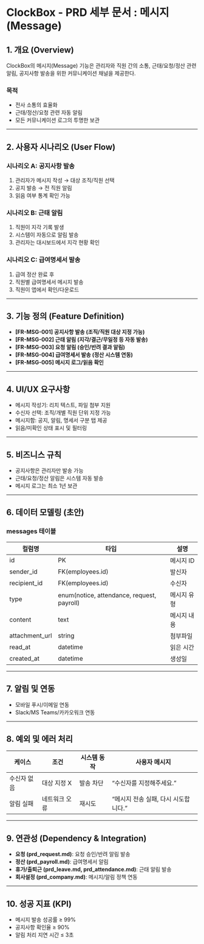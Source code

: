 # ClockBox - PRD 세부 문서 : 메시지 (Message)

## 1. 개요 (Overview)
ClockBox의 메시지(Message) 기능은 관리자와 직원 간의 소통, 근태/요청/정산 관련 알림, 공지사항 발송을 위한 커뮤니케이션 채널을 제공한다.

### 목적
- 전사 소통의 효율화
- 근태/정산/요청 관련 자동 알림
- 모든 커뮤니케이션 로그의 투명한 보관

---

## 2. 사용자 시나리오 (User Flow)

### 시나리오 A: 공지사항 발송
1. 관리자가 메시지 작성 → 대상 조직/직원 선택  
2. 공지 발송 → 전 직원 알림  
3. 읽음 여부 통계 확인 가능  

### 시나리오 B: 근태 알림
1. 직원이 지각 기록 발생  
2. 시스템이 자동으로 알림 발송  
3. 관리자는 대시보드에서 지각 현황 확인  

### 시나리오 C: 급여명세서 발송
1. 급여 정산 완료 후  
2. 직원별 급여명세서 메시지 발송  
3. 직원이 앱에서 확인/다운로드  

---

## 3. 기능 정의 (Feature Definition)
- **[FR-MSG-001] 공지사항 발송 (조직/직원 대상 지정 가능)**  
- **[FR-MSG-002] 근태 알림 (지각/결근/무일정 등 자동 발송)**  
- **[FR-MSG-003] 요청 알림 (승인/반려 결과 알림)**  
- **[FR-MSG-004] 급여명세서 발송 (정산 시스템 연동)**  
- **[FR-MSG-005] 메시지 로그/읽음 확인**  

---

## 4. UI/UX 요구사항
- 메시지 작성기: 리치 텍스트, 파일 첨부 지원  
- 수신자 선택: 조직/개별 직원 단위 지정 가능  
- 메시지함: 공지, 알림, 명세서 구분 탭 제공  
- 읽음/미확인 상태 표시 및 필터링  

---

## 5. 비즈니스 규칙
- 공지사항은 관리자만 발송 가능  
- 근태/요청/정산 알림은 시스템 자동 발송  
- 메시지 로그는 최소 1년 보관  

---

## 6. 데이터 모델링 (초안)
### messages 테이블
| 컬럼명 | 타입 | 설명 |
|--------|------|------|
| id | PK | 메시지 ID |
| sender_id | FK(employees.id) | 발신자 |
| recipient_id | FK(employees.id) | 수신자 |
| type | enum(notice, attendance, request, payroll) | 메시지 유형 |
| content | text | 메시지 내용 |
| attachment_url | string | 첨부파일 |
| read_at | datetime | 읽은 시간 |
| created_at | datetime | 생성일 |

---

## 7. 알림 및 연동
- 모바일 푸시/이메일 연동  
- Slack/MS Teams/카카오워크 연동  

---

## 8. 예외 및 에러 처리
| 케이스 | 조건 | 시스템 동작 | 사용자 메시지 |
|--------|------|------------|--------------|
| 수신자 없음 | 대상 지정 X | 발송 차단 | “수신자를 지정해주세요.” |
| 알림 실패 | 네트워크 오류 | 재시도 | “메시지 전송 실패, 다시 시도합니다.” |

---

## 9. 연관성 (Dependency & Integration)
- **요청 (prd_request.md)**: 요청 승인/반려 알림 발송  
- **정산 (prd_payroll.md)**: 급여명세서 알림  
- **휴가/출퇴근 (prd_leave.md, prd_attendance.md)**: 근태 알림 발송  
- **회사설정 (prd_company.md)**: 메시지/알림 정책 연동  

---

## 10. 성공 지표 (KPI)
- 메시지 발송 성공률 ≥ 99%  
- 공지사항 확인율 ≥ 90%  
- 알림 처리 지연 시간 ≤ 3초  
